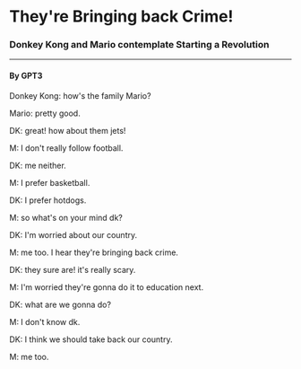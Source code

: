 # They're Bringing back Crime!

### Donkey Kong and Mario contemplate Starting a Revolution

---

#### By GPT3

Donkey Kong: how's the family Mario?

Mario: pretty good. 

DK: great! how about them jets! 

M: I don't really follow football. 

DK: me neither.

 M: I prefer basketball. 

DK: I prefer hotdogs. 

M: so what's on your mind dk? 

DK: I'm worried about our country. 

M: me too. I hear they're bringing back crime. 

DK: they sure are! it's really scary. 

M: I'm worried they're gonna do it to education next. 

DK: what are we gonna do? 

M: I don't know dk. 

DK: I think we should take back our country. 

M: me too.